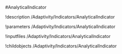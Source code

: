 <!-- MOOSE Object Documentation Stub: Remove this when content is added. -->
#AnalyticalIndicator

!description /Adaptivity/Indicators/AnalyticalIndicator

!parameters /Adaptivity/Indicators/AnalyticalIndicator

!inputfiles /Adaptivity/Indicators/AnalyticalIndicator

!childobjects /Adaptivity/Indicators/AnalyticalIndicator
